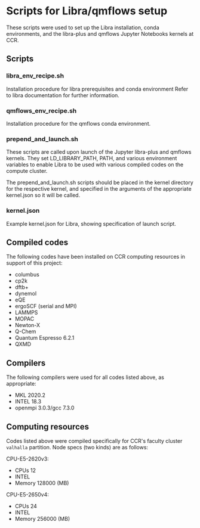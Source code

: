 # Scripts for Libra/qmflows setup

These scripts were used to set up the Libra installation, conda
environments, and the libra-plus and qmflows Jupyter Notebooks kernels at CCR.

## Scripts

### libra\_env\_recipe.sh
    
   Installation procedure for libra prerequisites and conda environment
   Refer to libra documentation for further information.

### qmflows\_env\_recipe.sh
   
   Installation procedure for the qmflows conda environment.

### prepend\_and\_launch.sh
    
   These scripts are called upon launch of the Jupyter libra-plus
   and qmflows kernels. They set LD\_LIBRARY\_PATH, PATH, and various 
   environment variables to enable Libra to be used with various compiled
   codes on the compute cluster.
   
   The prepend\_and\_launch.sh scripts should be placed in the kernel
   directory for the respective kernel, and specified in the arguments of
   the appropriate kernel.json so it will be called.
   
### kernel.json

   Example kernel.json for Libra, showing specification of launch script.       

## Compiled codes

The following codes have been installed on CCR computing resources in 
support of this project:

 - columbus
 - cp2k
 - dftb+
 - dynemol
 - eQE
 - ergoSCF (serial and MPI)
 - LAMMPS
 - MOPAC
 - Newton-X
 - Q-Chem
 - Quantum Espresso 6.2.1
 - QXMD

## Compilers
 
The following compilers were used for all codes listed above, as appropriate: 
 
 - MKL 2020.2
 - INTEL 18.3
 - openmpi 3.0.3/gcc 7.3.0

## Computing resources

Codes listed above were compiled specifically for CCR's faculty cluster `valhalla` partition.
Node specs (two kinds) are as follows:

CPU-E5-2620v3:

- CPUs 12
- INTEL
- Memory 128000 (MB) 

CPU-E5-2650v4:

- CPUs 24
- INTEL
- Memory 256000 (MB)

